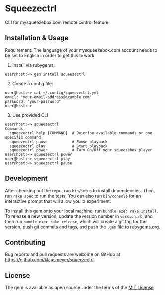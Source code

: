 # Squeezectrl

CLI for mysqueezebox.com remote control feature

## Installation & Usage

Requirement: The language of your mysqueezebox.com account needs to be set to English in order to get this to work.

1. Install via rubygems:

```
user@host:~> gem install squeezectrl
```

2. Create a config file:

```
user@host:~> cat ~/.config/squeezectrl.yml
email: "your-email-address@example.com"
password: "your-password"
user@host:~>
```

3. Use provided CLI

```
user@host:~> squeezectrl
Commands:
  squeezectrl help [COMMAND]  # Describe available commands or one specific command
  squeezectrl pause           # Pause playback
  squeezectrl play            # Start playback
  squeezectrl power           # Turn On/Off your squeezebox player
user@host:~> squeezectrl power
user@host:~> squeezectrl play
user@host:~> squeezectrl pause
```

## Development

After checking out the repo, run `bin/setup` to install dependencies. Then, run `rake spec` to run the tests. You can also run `bin/console` for an interactive prompt that will allow you to experiment.

To install this gem onto your local machine, run `bundle exec rake install`. To release a new version, update the version number in `version.rb`, and then run `bundle exec rake release`, which will create a git tag for the version, push git commits and tags, and push the `.gem` file to [rubygems.org](https://rubygems.org).

## Contributing

Bug reports and pull requests are welcome on GitHub at https://github.com/klausmeyer/squeezectrl.

## License

The gem is available as open source under the terms of the [MIT License](http://opensource.org/licenses/MIT).

